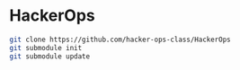 # HackerOps

```sh
git clone https://github.com/hacker-ops-class/HackerOps
git submodule init
git submodule update
```
